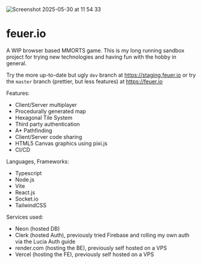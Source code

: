 ![Screenshot 2025-05-30 at 11 54 33](https://github.com/user-attachments/assets/66ce532e-ec91-425a-bf6c-6ebaa3705e92)
# feuer.io

A WIP browser based MMORTS game. This is my long running sandbox project for trying new technologies and having fun with the hobby in general.

Try the more up-to-date but ugly `dev` branch at https://staging.feuer.io or try the `master` branch (prettier, but less features) at https://feuer.io

Features:
- Client/Server multiplayer
- Procedurally generated map
- Hexagonal Tile System
- Third party authentication
- A\* Pathfinding
- Client/Server code sharing
- HTML5 Canvas graphics using pixi.js
- CI/CD

Languages, Frameworks:
- Typescript
- Node.js
- Vite
- React.js
- Socket.io
- TailwindCSS

Services used:
- Neon (hosted DB)
- Clerk (hosted Auth), previously tried Firebase and rolling my own auth via the Lucia Auth guide
- render.com (hosting the BE), previously self hosted on a VPS
- Vercel (hosting the FE), previously self hosted on a VPS
